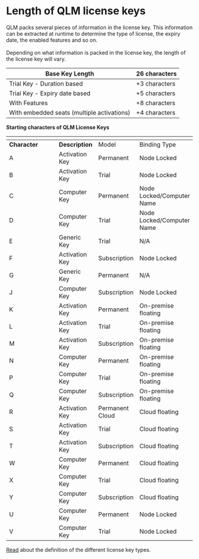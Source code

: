 # Length of QLM license keys

QLM packs several pieces of information in the license key. This information can be extracted at runtime to determine the type of license, the expiry date, the enabled features and so on.\
\
Depending on what information is packed in the license key, the length of the license key will vary.

&#x20;

| **Base Key Length**                        | 26 characters |
| ------------------------------------------ | ------------- |
| Trial Key - Duration based                 | +3 characters |
| Trial Key - Expiry date based              | +5 characters |
| With Features                              | +8 characters |
| With embedded seats (multiple activations) | +4 characters |

&#x20;

&#x20;

**Starting characters of QLM License Keys**

<table data-header-hidden><thead><tr><th width="165"></th><th></th><th></th><th></th></tr></thead><tbody><tr><td><strong>Character</strong></td><td><strong>Description</strong></td><td>Model</td><td>Binding Type</td></tr><tr><td>A</td><td>Activation Key</td><td>Permanent</td><td>Node Locked</td></tr><tr><td>B</td><td>Activation Key</td><td>Trial</td><td>Node Locked</td></tr><tr><td>C</td><td>Computer Key</td><td>Permanent</td><td>Node Locked/Computer Name</td></tr><tr><td>D</td><td>Computer Key</td><td>Trial</td><td>Node Locked/Computer Name</td></tr><tr><td>E</td><td>Generic Key</td><td>Trial</td><td>N/A</td></tr><tr><td>F</td><td>Activation Key</td><td>Subscription</td><td>Node Locked</td></tr><tr><td>G</td><td>Generic Key</td><td>Permanent</td><td>N/A</td></tr><tr><td>J</td><td>Computer Key</td><td>Subscription</td><td>Node Locked</td></tr><tr><td>K</td><td>Activation Key</td><td>Permanent </td><td>On-premise floating</td></tr><tr><td>L</td><td>Activation Key</td><td>Trial</td><td>On-premise floating</td></tr><tr><td>M</td><td>Activation Key</td><td>Subscription</td><td>On-premise floating</td></tr><tr><td>N</td><td>Computer Key</td><td>Permanent </td><td>On-premise floating</td></tr><tr><td>P</td><td>Computer Key</td><td>Trial </td><td>On-premise floating</td></tr><tr><td>Q</td><td>Computer Key</td><td>Subscription </td><td>On-premise floating</td></tr><tr><td>R</td><td>Activation Key</td><td>Permanent Cloud</td><td>Cloud floating</td></tr><tr><td>S</td><td>Activation Key</td><td>Trial</td><td>Cloud floating</td></tr><tr><td>T</td><td>Activation Key</td><td>Subscription</td><td>Cloud floating</td></tr><tr><td>W</td><td>Computer Key</td><td>Permanent</td><td>Cloud floating</td></tr><tr><td>X</td><td>Computer Key</td><td>Trial</td><td>Cloud floating</td></tr><tr><td>Y</td><td>Computer Key</td><td>Subscription</td><td>Cloud floating</td></tr><tr><td>U</td><td>Computer Key</td><td>Permanent</td><td>Node Locked</td></tr><tr><td>V</td><td>Computer Key</td><td>Trial</td><td>Node Locked</td></tr></tbody></table>

&#x20;

[Read](license-key-types.md) about the definition of the different license key types.
